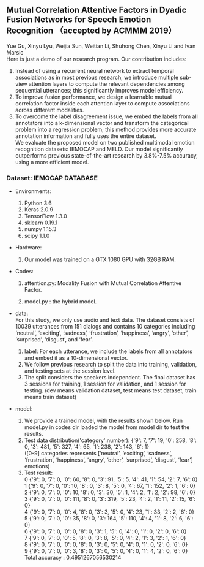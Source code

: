 ## Mutual Correlation Attentive Factors in Dyadic Fusion Networks for Speech Emotion Recognition  （accepted by ACMMM 2019）
Yue Gu, Xinyu Lyu, Weijia Sun, Weitian Li, Shuhong Chen, Xinyu Li and Ivan Marsic  
Here is just a demo of our research program. Our contribution includes:
1. Instead of using a recurrent neural network to extract temporal associations as in most previous research, we introduce multiple sub-view attention layers to compute the relevant dependencies among sequential utterances; this significantly improves model efficiency.   
2. To improve fusion performance, we design a learnable mutual correlation factor inside each attention layer to compute associations across different modalities.   
3. To overcome the label disagreement issue, we embed the labels from all annotators into a k-dimensional vector and transform the categorical problem into a regression problem; this method provides more accurate annotation information and fully uses the entire dataset.  
   We evaluate the proposed model on two published multimodal emotion recognition datasets: IEMOCAP and MELD. Our model significantly outperforms previous state-of-the-art research by 3.8%-7.5% accuracy, using a more efficient model.  

### Dataset: IEMOCAP DATABASE

* Environments:
  1. Python 3.6
  2. Keras 2.0.9
  3. TensorFlow 1.3.0
  4. sklearn 0.19.1
  5. numpy 1.15.3
  6. scipy 1.1.0
* Hardware:
  1. Our model was trained on a GTX 1080 GPU with 32GB RAM.
  
* Codes: 

  1. attention.py: Modality Fusion with Mutual Correlation Attentive Factor.

  2. model.py : the hybrid model.

* data:  
For this study, we only use audio and text data. The dataset consists of 10039 utterances from 151 dialogs and contains 10 categories including ‘neutral’, ‘exciting’, ‘sadness’, ‘frustration’, ‘happiness’, ‘angry’, ‘other’, ‘surprised’, ‘disgust’, and ‘fear’. 
  1. label:  For each utterance, we include the labels from all annotators and embed it as a 10-dimensional vector. 
  2. We follow previous research to split the data into training, validation, and testing sets at the session level. 
  3. The split considers the speakers independent. The final dataset has 3 sessions for training, 1 session for validation, and 1 session for testing.
     (dev means validation dataset, test means test dataset, train means train dataset)
     
* model:  
   1. We provide a trained model, with the results shown below. Run model.py in codes dir loaded the model from model dir to test the results.   
   2. Test data distribution('category':number):
{'9': 7, '7': 19, '0': 258, '8': 0, '3': 481, '5': 327, '4': 65, '1': 238, '2': 143, '6': 1}   
([0-9] categories represents [‘neutral’, ‘exciting’, ‘sadness’, ‘frustration’, ‘happiness’, ‘angry’, ‘other’, ‘surprised’, ‘disgust’, ‘fear’] emotions)  
   3. Test result:   
0 {'9': 0, '7': 0, '0': 60, '8': 0, '3': 91, '5': 5, '4': 41, '1': 54, '2': 7, '6': 0}  
1 {'9': 0, '7': 0, '0': 10, '8': 0, '3': 8, '5': 0, '4': 67, '1': 152, '2': 1, '6': 0}  
2 {'9': 0, '7': 0, '0': 10, '8': 0, '3': 30, '5': 1, '4': 2, '1': 2, '2': 98, '6': 0}  
3 {'9': 0, '7': 0, '0': 111, '8': 0, '3': 319, '5': 23, '4': 2, '1': 11, '2': 15, '6': 0}  
4 {'9': 0, '7': 0, '0': 4, '8': 0, '3': 3, '5': 0, '4': 23, '1': 33, '2': 2, '6': 0}  
5 {'9': 0, '7': 0, '0': 35, '8': 0, '3': 164, '5': 110, '4': 4, '1': 8, '2': 6, '6': 0}  
6 {'9': 0, '7': 0, '0': 0, '8': 0, '3': 1, '5': 0, '4': 0, '1': 0, '2': 0, '6': 0}  
7 {'9': 0, '7': 0, '0': 5, '8': 0, '3': 8, '5': 0, '4': 2, '1': 3, '2': 1, '6': 0}  
8 {'9': 0, '7': 0, '0': 0, '8': 0, '3': 0, '5': 0, '4': 0, '1': 0, '2': 0, '6': 0}  
9 {'9': 0, '7': 0, '0': 3, '8': 0, '3': 0, '5': 0, '4': 0, '1': 4, '2': 0, '6': 0}  
Total accuracy : 0.4951267056530214    
